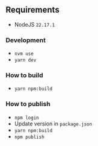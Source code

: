 ## Requirements

- NodeJS `22.17.1`

### Development

- `nvm use`
- `yarn dev`

### How to build

- `yarn npm:build`

### How to publish

- `npm login`
- Update version in `package.json`
- `yarn npm:build`
- `npm publish`